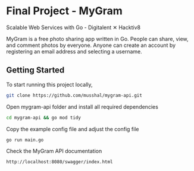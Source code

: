 # Final Project - MyGram

Scalable Web Services with Go - Digitalent ✕ Hacktiv8

MyGram is a free photo sharing app written in Go. People can share, view, and comment photos by everyone. Anyone can create an account by registering an email address and selecting a username.

## Getting Started

To start running this project locally,

```bash
git clone https://github.com/musshal/mygram-api.git
```

Open mygram-api folder and install all required dependencies

```bash
cd mygram-api && go mod tidy
```

Copy the example config file and adjust the config file

```bash
go run main.go
```

Check the MyGram API documentation

```html
http://localhost:8080/swagger/index.html
```